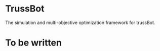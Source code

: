 # TrussBot
The simulation and multi-objective optimization framework for trussBot.

# To be  written